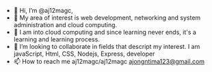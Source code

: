 - 👋 Hi, I’m @aj12magc,
- 👀 My area of interest is web development, networking and system administration and cloud computing.
- 🌱 I am into cloud computing and since learning never ends, it's a learning and learning process. 
- 💞️ I’m looking to collaborate in fields that descript my interest. I am javaScript, Html, CSS, Nodejs, Express, developer
- 📫 How to reach me aj12magc/aj12magc ajongntima123@gmail.com

